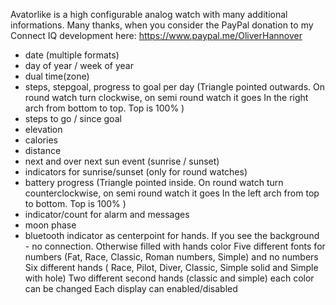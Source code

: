 Avatorlike is a high configurable analog watch with many additional informations.
Many thanks, when you consider the PayPal donation to my Connect IQ development here: https://www.paypal.me/OliverHannover

- date (multiple formats)
- day of year / week of year
- dual time(zone)
- steps, stepgoal, progress to goal per day 
(Triangle pointed outwards. On round watch turn clockwise, on semi round watch it goes In the right arch from bottom to top. Top is 100% )
- steps to go / since goal
- elevation
- calories
- distance
- next and over next sun event (sunrise / sunset)
- indicators for sunrise/sunset (only for round watches)
- battery progress 
(Triangle pointed inside. On round watch turn counterclockwise, on semi round watch it goes In the left arch from top to bottom. Top is 100% )
- indicator/count for alarm and messages
- moon phase
- bluetooth indicator as centerpoint for hands. If you see the background - no connection. Otherwise filled with hands color
Five different fonts for numbers (Fat, Race, Classic, Roman numbers, Simple) and no numbers 
Six different hands ( Race, Pilot, Diver, Classic, Simple solid and Simple with hole)
Two different second hands (classic and simple)
each color can be changed
Each display can enabled/disabled
